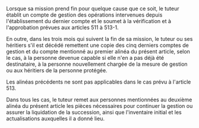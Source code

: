 Lorsque sa mission prend fin pour quelque cause que ce soit, le tuteur établit un compte de gestion des opérations intervenues depuis l'établissement du dernier compte et le soumet à la vérification et à l'approbation prévues aux articles 511 à 513-1. 


En outre, dans les trois mois qui suivent la fin de sa mission, le tuteur ou ses héritiers s'il est décédé remettent une copie des cinq derniers comptes de gestion et du compte mentionné au premier alinéa du présent article, selon le cas, à la personne devenue capable si elle n'en a pas déjà été destinataire, à la personne nouvellement chargée de la mesure de gestion ou aux héritiers de la personne protégée. 


Les alinéas précédents ne sont pas applicables dans le cas prévu à l'article 513. 


Dans tous les cas, le tuteur remet aux personnes mentionnées au deuxième alinéa du présent article les pièces nécessaires pour continuer la gestion ou assurer la liquidation de la succession, ainsi que l'inventaire initial et les actualisations auxquelles il a donné lieu.

